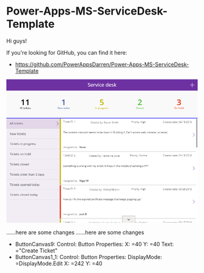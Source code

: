 # Power-Apps-MS-ServiceDesk-Template

Hi guys!

If you're looking for GitHub, you can find it here: 
- https://github.com/PowerAppsDarren/Power-Apps-MS-ServiceDesk-Template

![Screenshot](./Assets/ScreenShot01.png)


......here are some changes
......here are some changes


- ButtonCanvas9:
    Control: Button
    Properties:
      X: =40
      Y: =40
      Text: ="Create Ticket"
- ButtonCanvas1_1:
    Control: Button
    Properties:
    DisplayMode: =DisplayMode.Edit
    X: =242
    Y: =40 


        